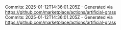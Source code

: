 Commits: 2025-01-12T14:36:01.205Z - Generated via https://github.com/marketplace/actions/artificial-grass
<br>
Commits: 2025-01-12T14:36:01.205Z - Generated via https://github.com/marketplace/actions/artificial-grass
<br>
